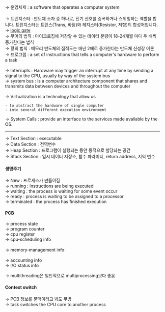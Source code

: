 &rarr; 운영체제 : a software that operates a computer system<br>  
&rarr; 트랜지스터 : 반도체 소자 중 하나로, 전기 신호를 증폭하거나 스위칭하는 역할을 합니다. 트랜지스터는 트랜스(Trans, 바뀜)와 레지스터(Resistor, 저항)의 합성어입니다.<br>
&rarr; [logic gate](https://www.geeksforgeeks.org/realization-of-logic-gate-using-universal-gates/)<br>
&rarr; 무어의 법칙 : 마이크로칩에 저장할 수 있는 데이터 분량이 18-24개월 마다 두 배씩 증가한다는 법칙<br>
&rarr; 황의 법칙 : 메모리 반도체의 집적도는 매년 2배로 증가한다는 반도체 신성장 이론<br>
&rarr; 프로그램 : a set of instructions that tells a computer's hardware to perform a task<br>    
&rarr; Interrupts : Hardware may trigger an interrupt at any time by sending a signal to the CPU, usually by way of the system bus  <br>
&rarr; system bus : is a computer architecture component that shares and transmits data between devices and throughout the computer <br>  
&rarr; Virtualization is a technology that allow us<br>
```
- to abstract the hardware of single computer
- into several different execution environment
```
&rarr; System Calls : provide an interface to the services made available by the OS.<br>

----
&rarr; Text Section : executable<br>
&rarr; Data Section : 전역변수<br>
&rarr; Heap Section : 프로그램이 실행되는 동안 동적으로 할당되는 공간<br>
&rarr; Stack Section : 임시 데이터 저장소, 함수 파라미터, return address, 지역 변수<br>

#### 생명주기<br>
&rarr; New : 프로세스가 만들어짐<br>
&rarr; running : Instructions are being executed<br>
&rarr; waiting : the process is waiting for some event occur<br>
&rarr; ready : process is waiting to be assigned to a processor<br>
&rarr; terminated : the process has finished execution<br>

#### PCB<br>
&rarr; process state<br>
&rarr; program counter<br>
&rarr; cpu register<br>
&rarr; cpu-scheduling info<br>  
&rarr; memory-management info<br>  
&rarr; accounting info<br>
&rarr; I/O status info<br>

&rarr; multithreading은 일반적으로 multiprocessing보다 좋음<br>

#### Context switch<br>
&rarr; PCB 정보를 문맥이라고 봐도 무방<br>
&rarr; task switches the CPU core to another process<br>